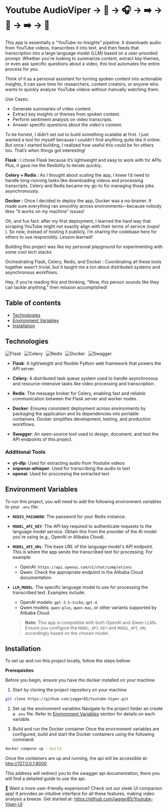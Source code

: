# Youtube AudioViper -> 🎥 -> 🎧 -> ➡️ -> 📝 -> ➡️ -> 🧠

This app is essentially a "YouTube-to-Insights" pipeline. It downloads audio from YouTube videos, transcribes it into text, and then feeds that transcription into a large language model (LLM) based on a user-provided prompt. Whether you're looking to summarize content, extract key themes, or even ask specific questions about a video, this tool automates the entire process for you.

Think of it as a personal assistant for turning spoken content into actionable insights, it can save time for researchers, content creators, or anyone who wants to quickly analyze YouTube videos without manually watching them.

Use Cases:
- Generate summaries of video content.
- Extract key insights or themes from spoken content.
- Perform sentiment analysis on video transcripts.
- Answer specific questions about the video's content.

To be honest, I didn’t set out to build something scalable at first. I just wanted a tool for myself because I couldn’t find anything quite like it online. But once I started building, I realized how useful this could be for others too. That’s when things got interesting!

**Flask :** I chose Flask because it’s lightweight and easy to work with for APIs. Plus, it gave me the flexibility to iterate quickly.

**Celery + Redis :** As I thought about scaling the app, I knew I’d need to handle long-running tasks like downloading videos and processing transcripts. Celery and Redis became my go-to for managing those jobs asynchronously.

**Docker :** Once I decided to deploy the app, Docker was a no-brainer. It made sure everything ran smoothly across environments—because nobody likes "it works on my machine" issues!

Oh, and fun fact: after my first deployment, I learned the hard way that scraping YouTube might not exactly align with their terms of service (oops! ). So now, instead of hosting it publicly, I’m sharing the codebase here for others to use responsibly. Lesson learned!

Building this project was like my personal playground for experimenting with some cool tech stacks

Orchestrating Flask, Celery, Redis, and Docker : Coordinating all these tools together wasn’t trivial, but it taught me a ton about distributed systems and asynchronous workflows.

Hey, if you’re reading this and thinking, “Wow, this person sounds like they can tackle anything,” then mission accomplished!
## Table of contents

* [Technologies](#technologies)
* [Environment Variables](#environment-variables)
* [Installation](#installation)


## Technologies

<div style="display: flex; gap: 10px;">
<img src="https://img.shields.io/badge/Flask-000000?style=flat&logo=flask" alt="Flask" />
<img src="https://img.shields.io/badge/Celery-3776AB?style=flat&logo=celery" alt="Celery" />
<img src="https://img.shields.io/badge/Redis-DC382D?style=flat&logo=redis" alt="Redis" />
<img src="https://img.shields.io/badge/Docker-2496ED?style=flat&logo=docker" alt="Docker" />
<img src="https://img.shields.io/badge/-Swagger-%23Clojure?style=for-the-badge&logo=swagger&logoColor=white" alt="Swagger" />
</div>

- **Flask**: A lightweight and flexible Python web framework that powers the API server.

- **Celery**: A distributed task queue system used to handle asynchronous and resource-intensive tasks like video processing and transcription.

- **Redis**: The message broker for Celery, enabling fast and reliable communication between the Flask server and worker nodes. 

- **Docker**: Ensures consistent deployment across environments by packaging the application and its dependencies into portable containers. Docker simplifies development, testing, and production workflows.

- **Swagger**: An open-source tool used to design, document, and test the API endpoints of this project. 

### Additional Tools

- **yt-dlp**: Used for extracting audio from Youtube videos
- **onpenai-whisper**: Used for transcribing the audio to text
- **openai**: Used for proccesing the extracted text
## Environment Variables

To run this project, you will need to add the following environment variables to your `.env` file:



- **`REDIS_PASSWORD`**: The password for your Redis instance.

- **`MODEL_API_KEY`**: The API key required to authenticate requests to the language model service. Obtain this from the provider of the AI model you're using (e.g., OpenAI or Alibaba Cloud).

- **`MODEL_API_URL`**: The base URL of the language model's API endpoint. This is where the app sends the transcribed text for processing. For example:
  - OpenAI: `https://api.openai.com/v1/chat/completions`
  - Qwen: Check the appropriate endpoint in the Alibaba Cloud documentation.

- **`LLM_MODEL`**: The specific language model to use for processing the transcribed text. Examples include:
  - OpenAI models: `gpt-3.5-turbo`, `gpt-4`.
  - Qwen models: `qwen-plus`, `qwen-max`, or other variants supported by Alibaba Cloud.
  
  > **Note**: This app is compatible with both OpenAI and Qwen LLMs. Ensure you configure the `MODEL_API_KEY` and `MODEL_API_URL` accordingly based on the chosen model.



## Installation

To set up and run this project locally, follow the steps bellow:

**Prerequisites**

Before you begin, ensure you have the docker installed on your machine

1. Start by cloning the project repository on your machine
```bash
git clone https://github.com/jagger85/Youtube-Viper.git
```
2. Set up the environment variables
Navigate to the project folder an create a ```.env``` file.
Refer to [Environment Variables](#environment-variables) section for details on each variable.

3. Build and run the Docker container 
Once the environment variables are configured, build and start the Docker containers using the following command:
```bash
docker compose up --build
```
Once the containers are up and running, the api will be accessible at:
http://127.0.0.1:8000

This address will redirect you to the swagger api documentation,
there you will find a detailed guide to use the api.

🚀 Want a more user-friendly experience? Check out our sleek UI companion app! It provides an intuitive interface for all these features, making video analysis a breeze. Get started at:
https://github.com/jagger85/Youtube-Viper-UI

